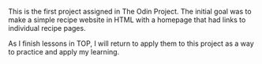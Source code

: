 This is the first project assigned in The Odin Project.
The initial goal was to make a simple recipe website in HTML with a
homepage that had links to individual recipe pages.

As I finish lessons in TOP, I will return to apply them
to this project as a way to practice and apply my learning.
